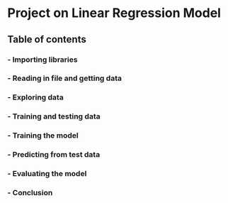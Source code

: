 # Project on Linear Regression Model
## **Table of contents**
### - Importing libraries
### - Reading in file and getting data
### - Exploring data 
### - Training and testing data
### - Training the model
### - Predicting from test data
### - Evaluating the model
### - Conclusion
